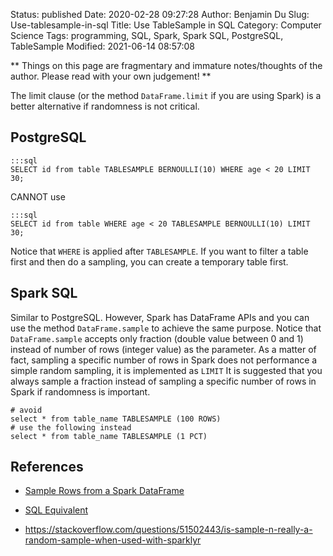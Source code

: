 Status: published
Date: 2020-02-28 09:27:28
Author: Benjamin Du
Slug: Use-tablesample-in-sql
Title: Use TableSample in SQL
Category: Computer Science
Tags: programming, SQL, Spark, Spark SQL, PostgreSQL, TableSample
Modified: 2021-06-14 08:57:08

**
Things on this page are fragmentary and immature notes/thoughts of the author.
Please read with your own judgement!
**

The limit clause (or the method `DataFrame.limit` if you are using Spark)
is a better alternative if randomness is not critical.

## PostgreSQL

    :::sql
    SELECT id from table TABLESAMPLE BERNOULLI(10) WHERE age < 20 LIMIT 30;

CANNOT use

    :::sql
    SELECT id from table WHERE age < 20 TABLESAMPLE BERNOULLI(10) LIMIT 30;

Notice that `WHERE` is applied after `TABLESAMPLE`.
If you want to filter a table first and then do a sampling, 
you can create a temporary table first.

## Spark SQL

Similar to PostgreSQL.
However, 
Spark has DataFrame APIs
and you can use the method `DataFrame.sample` to achieve the same purpose.
Notice that `DataFrame.sample` accepts only fraction (double value between 0 and 1)
instead of number of rows (integer value) as the parameter.
As a matter of fact,
sampling a specific number of rows in Spark does not performance a simple random sampling,
it is implemented as `LIMIT`
It is suggested that you always sample a fraction instead of sampling a specific number of rows in Spark 
if randomness is important. 

    # avoid 
    select * from table_name TABLESAMPLE (100 ROWS) 
    # use the following instead
    select * from table_name TABLESAMPLE (1 PCT) 

## References

- [Sample Rows from a Spark DataFrame](http://www.legendu.net/en/blog/spark-dataframe-sample)

- [SQL Equivalent](http://www.legendu.net/misc/blog/sql-equivalent)

- https://stackoverflow.com/questions/51502443/is-sample-n-really-a-random-sample-when-used-with-sparklyr
